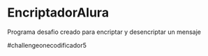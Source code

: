 # EncriptadorAlura
Programa desafio creado para encriptar y desencriptar un mensaje


#challengeonecodificador5
